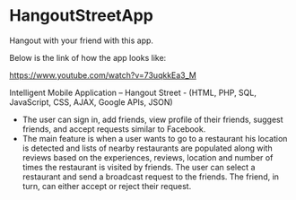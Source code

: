 # HangoutStreetApp
Hangout with your friend with this app.

Below is the link of how the app looks like:

https://www.youtube.com/watch?v=73uqkkEa3_M

Intelligent Mobile Application – Hangout Street - (HTML, PHP, SQL, JavaScript, CSS, AJAX, Google APIs, JSON)
- The user can sign in, add friends, view profile of their friends, suggest friends, and accept requests similar to Facebook.
- The main feature is when a user wants to go to a restaurant his location is detected and lists of nearby restaurants are populated 
along with reviews based on the experiences, reviews, location and number of times the restaurant is visited by friends. 
The user can select a restaurant and send a broadcast request to the friends. The friend, in turn, can either accept or reject their request.
